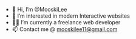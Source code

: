 - 👋 Hi, I’m @MooskiLee
- 👀 I’m interested in modern Interactive websites
- 👨‍💻 I’m currently a freelance web developer 
- 📫 Contact me @ mooskilee11@gmail.com 

<!---
MooskiLee/MooskiLee is a ✨ special ✨ repository because its `README.md` (this file) appears on your GitHub profile.
You can click the Preview link to take a look at your changes.
--->
